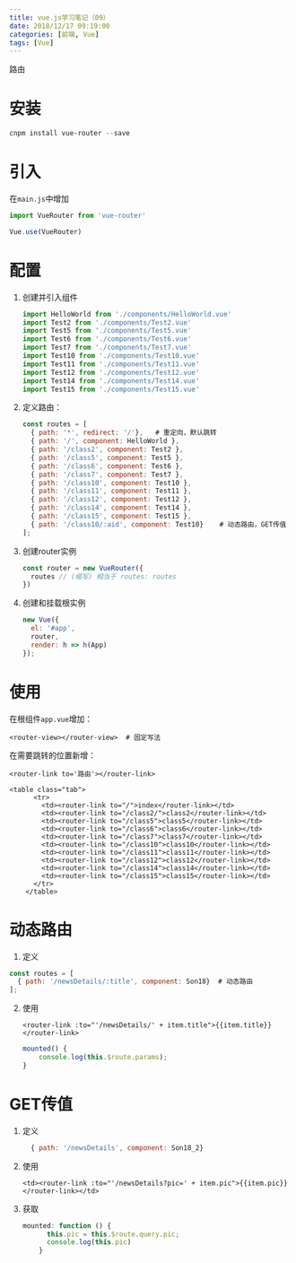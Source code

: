 ```yaml
---
title: vue.js学习笔记（09）
date: 2018/12/17 09:19:00
categories: [前端, Vue]
tags: [Vue]
---
```


路由

<!-- more -->

# 安装

```powershell
cnpm install vue-router --save
```

# 引入

在`main.js`中增加

```js
import VueRouter from 'vue-router'

Vue.use(VueRouter)
```

# 配置

1. 创建并引入组件

   ```js
   import HelloWorld from './components/HelloWorld.vue'
   import Test2 from './components/Test2.vue'
   import Test5 from './components/Test5.vue'
   import Test6 from './components/Test6.vue'
   import Test7 from './components/Test7.vue'
   import Test10 from './components/Test10.vue'
   import Test11 from './components/Test11.vue'
   import Test12 from './components/Test12.vue'
   import Test14 from './components/Test14.vue'
   import Test15 from './components/Test15.vue'
   ```

2. 定义路由：

   ```js
   const routes = [
     { path: '*', redirect: '/'},	# 重定向，默认跳转
     { path: '/', component: HelloWorld },
     { path: '/class2', component: Test2 },
     { path: '/class5', component: Test5 },
     { path: '/class6', component: Test6 },
     { path: '/class7', component: Test7 },
     { path: '/class10', component: Test10 },
     { path: '/class11', component: Test11 },
     { path: '/class12', component: Test12 },
     { path: '/class14', component: Test14 },
     { path: '/class15', component: Test15 },
     { path: '/class10/:aid', component: Test10}	# 动态路由，GET传值
   ];
   ```

3. 创建router实例

   ```js
   const router = new VueRouter({
     routes // (缩写) 相当于 routes: routes
   })
   ```

4. 创建和挂载根实例

   ```js
   new Vue({
     el: '#app',
     router,
     render: h => h(App)
   });
   ```

# 使用

   在根组件`app.vue`增加：

   ```vue
   <router-view></router-view>	# 固定写法
   ```

   在需要跳转的位置新增：

 `<router-link to='路由'></router-link>`

   ```
   <table class="tab">
         <tr>
           <td><router-link to="/">index</router-link></td>
           <td><router-link to="/class2/">class2</router-link></td>
           <td><router-link to="/class5">class5</router-link></td>
           <td><router-link to="/class6">class6</router-link></td>
           <td><router-link to="/class7">class7</router-link></td>
           <td><router-link to="/class10">class10</router-link></td>
           <td><router-link to="/class11">class11</router-link></td>
           <td><router-link to="/class12">class12</router-link></td>
           <td><router-link to="/class14">class14</router-link></td>
           <td><router-link to="/class15">class15</router-link></td>
         </tr>
       </table>
   ```

# 动态路由

1. 定义

```js
const routes = [
  { path: '/newsDetails/:title', component: Son18}	# 动态路由
];
```



2. 使用

   ```vue
   <router-link :to="'/newsDetails/' + item.title">{{item.title}}</router-link>
   ```

   ```js
   mounted() {
       console.log(this.$route.params);
   }
   ```

# GET传值

1. 定义

   ```js
     { path: '/newsDetails', component: Son18_2}
   ```

2. 使用

   ```vue
   <td><router-link :to="'/newsDetails?pic=' + item.pic">{{item.pic}}</router-link></td>
   
   ```
3. 获取

   ```js
   mounted: function () {
         this.pic = this.$route.query.pic;
         console.log(this.pic)
       }
   ```

